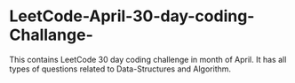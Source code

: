 # LeetCode-April-30-day-coding-Challange-
This contains LeetCode 30 day coding challenge in month of April.
It has all types of questions related to Data-Structures and Algorithm.
